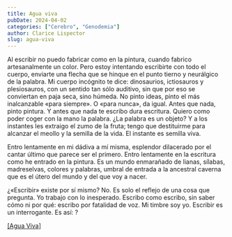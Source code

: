```yaml
---
title: Agua viva
pubDate: 2024-04-02
categories: ["Cerebro", "Genodemia"]
author: Clarice Lispector
slug: agua-viva
---
```


Al escribir no puedo fabricar como en la pintura, cuando fabrico artesanalmente un color. Pero estoy intentando escribirte con todo el cuerpo, enviarte una flecha que se hinque en el punto tierno y neurálgico de la palabra. Mi cuerpo incógnito te dice: dinosaurios, ictiosauros y plesiosauros, con un sentido tan sólo auditivo, sin que por eso se conviertan en paja seca, sino húmeda. No pinto ideas, pinto el más inalcanzable «para siempre». O «para nunca», da igual. Antes que nada, pinto pintura. Y antes que nada te escribo dura escritura. Quiero como poder coger con la mano la palabra. ¿La palabra es un objeto? Y a los instantes les extraigo el zumo de la fruta; tengo que destituirme para alcanzar el meollo y la semilla de la vida. El instante es semilla viva.

Entro lentamente en mi dádiva a mí misma, esplendor dilacerado por el cantar último que parece ser el primero. Entro lentamente en la escritura como he entrado en la pintura. Es un mundo enmarañado de lianas, sílabas, madreselvas, colores y palabras, umbral de entrada a la ancestral caverna que es el útero del mundo y del que voy a nacer.

¿«Escribir» existe por sí mismo? No. Es solo el reflejo de una cosa que pregunta. Yo trabajo con lo inesperado. Escribo como escribo, sin saber cómo ni por qué: escribo por fatalidad de voz. Mi timbre soy yo. Escribir es un interrogante. Es así: ?

[[Agua Viva]](https://www.siruela.com/archivos/fragmentos/Agua_viva.pdf)
